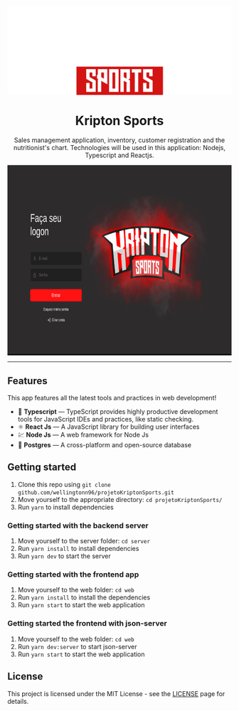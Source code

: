 <h1 align="center">
<br>
  <img src="./assets/kriptonLogoNova.png" alt="KriptonSports">
<br>
<br>
  Kripton Sports
</h1>

<p align="center">
Sales management application,
inventory, customer registration and the nutritionist's chart. 
Technologies will be used in this application: Nodejs, Typescript and Reactjs.</p>

<div style="background: black">
  <img src="./assets/Screenshot%20from%202020-06-25%2013-51-59.png" alt="demo-web" height="425">
</div>

<hr />

## Features

This app features all the latest tools and practices in web development!

- :blue_book: **Typescript** — TypeScript provides highly productive development tools for JavaScript IDEs and practices, like static checking.
- ⚛️ **React Js** — A JavaScript library for building user interfaces
- 💹 **Node Js** — A web framework for Node Js
- 📄 **Postgres** — A cross-platform and open-source database

## Getting started

1. Clone this repo using `git clone github.com/wellingtonn96/projetoKriptonSports.git`
2. Move yourself to the appropriate directory: `cd projetoKriptonSports/`<br />
3. Run `yarn` to install dependencies

### Getting started with the backend server

1. Move yourself to the server folder: `cd server`
2. Run `yarn install` to install dependencies
3. Run `yarn dev` to start the server

### Getting started with the frontend app

1. Move yourself to the web folder: `cd web`
2. Run `yarn install` to install the dependencies
3. Run `yarn start` to start the web application

### Getting started the frontend with json-server

1. Move yourself to the web folder: `cd web`
2. Run `yarn dev:server` to start json-server
3. Run `yarn start` to start the web application

## License

This project is licensed under the MIT License - see the [LICENSE](https://opensource.org/licenses/MIT) page for details.
